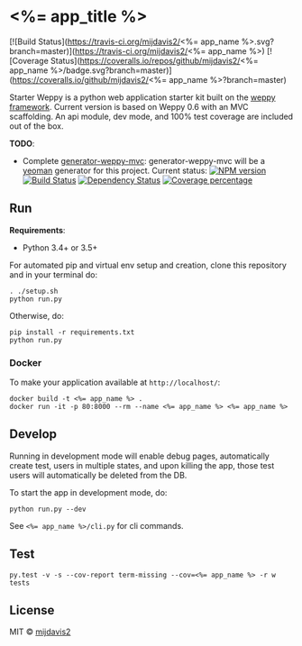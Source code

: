 # <%= app_title %> 
[![Build Status](https://travis-ci.org/mijdavis2/<%= app_name %>.svg?branch=master)](https://travis-ci.org/mijdavis2/<%= app_name %>)
[![Coverage Status](https://coveralls.io/repos/github/mijdavis2/<%= app_name %>/badge.svg?branch=master)](https://coveralls.io/github/mijdavis2/<%= app_name %>?branch=master)

Starter Weppy is a python web application starter kit built on the [weppy framework](https://github.com/gi0baro/weppy). 
Current version is based on Weppy 0.6 with an MVC scaffolding. 
An api module, dev mode, and 100% test coverage are included out of the box.

**TODO**:
- Complete [generator-weppy-mvc](https://github.com/mijdavis2/generator-weppy-mvc):
 generator-weppy-mvc will be a [yeoman](http://yeoman.io/) generator for this project. Current status:
 [![NPM version][npm-image]][npm-url] [![Build Status][travis-image]][travis-url] [![Dependency Status][daviddm-image]][daviddm-url] [![Coverage percentage][coveralls-image]][coveralls-url]


## Run

**Requirements**:
- Python 3.4+ or 3.5+

For automated pip and virtual env setup and creation, 
clone this repository and in your terminal do:

```
. ./setup.sh
python run.py
```

Otherwise, do:

```
pip install -r requirements.txt
python run.py
```

### Docker

To make your application available at ```http://localhost/```:

```
docker build -t <%= app_name %> .
docker run -it -p 80:8000 --rm --name <%= app_name %> <%= app_name %>
```


## Develop

Running in development mode will enable debug pages,
automatically create test, users in multiple states,
and upon killing the app, those test users will automatically be 
deleted from the DB.

To start the app in development mode, do:

```
python run.py --dev
```

See ```<%= app_name %>/cli.py``` for cli commands. 

## Test

```
py.test -v -s --cov-report term-missing --cov=<%= app_name %> -r w tests
```


## License

MIT © [mijdavis2](http://mdavisinsc.com)


[npm-image]: https://badge.fury.io/js/generator-weppy-mvc.svg
[npm-url]: https://npmjs.org/package/generator-weppy-mvc
[travis-image]: https://travis-ci.org/mijdavis2/generator-weppy-mvc.svg?branch=master
[travis-url]: https://travis-ci.org/mijdavis2/generator-weppy-mvc
[daviddm-image]: https://david-dm.org/mijdavis2/generator-weppy-mvc.svg?theme=shields.io
[daviddm-url]: https://david-dm.org/mijdavis2/generator-weppy-mvc
[coveralls-image]: https://coveralls.io/repos/mijdavis2/generator-weppy-mvc/badge.svg
[coveralls-url]: https://coveralls.io/r/mijdavis2/generator-weppy-mvc

